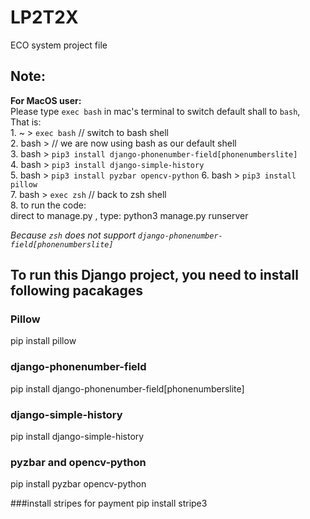 # LP2T2X
ECO system project file


## Note:
**For MacOS user:**  
Please type `exec bash` in mac's terminal to switch default shall to `bash`,  
That is:   
         1.  ~ > `exec bash`  // switch to bash shell  
         2.  bash >   // we are now using bash as our default shell   
         3.  bash > `pip3 install django-phonenumber-field[phonenumberslite]`   
         4.  bash > `pip3 install django-simple-history`  
         5.  bash > `pip3 install pyzbar opencv-python` 
         6.  bash > `pip3 install pillow`  
         7.  bash > `exec zsh` // back to zsh shell    
         8. to run the code:   
                  direct to manage.py , type: python3 manage.py runserver  

*Because `zsh` does not support  `django-phonenumber-field[phonenumberslite]`*


## To run this Django project, you need to install following pacakages

### Pillow
pip install pillow  

### django-phonenumber-field
pip install django-phonenumber-field[phonenumberslite]

### django-simple-history
pip install django-simple-history

### pyzbar and opencv-python
pip install pyzbar opencv-python

###install stripes for payment
pip install stripe3

